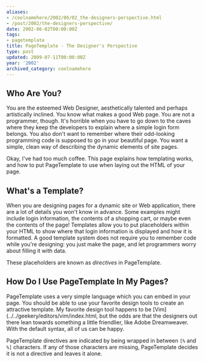 ```yaml
---
aliases:
- /coolnamehere/2002/06/02_the-designers-perspective.html
- /post/2002/the-designers-perspective/
date: 2002-06-02T00:00:00Z
tags:
- pagetemplate
title: PageTemplate - The Designer's Perspective
type: post
updated: 2009-07-11T00:00:00Z
year: '2002'
archived_category: coolnamehere
---
```

<!-- TEASER_END -->
## Who Are You?

You are the esteemed Web Designer, aesthetically talented and perhaps 
artistically inclined. You know what makes a good Web page.  You are not a 
programmer, though. It's horrible when you have to go down to the caves where 
they keep the developers to explain where a simple login form belongs. You 
also don't want to remember where their odd-looking programming code is 
supposed to go in your beautiful page. You want a simple, clean way of 
describing the dynamic elements of site pages.

Okay, I've had too much coffee. This page explains how templating works, and 
how to put PageTemplate to use when laying out the HTML of your page.

## What's a Template?

When you are designing pages for a dynamic site or Web application, there are 
a lot of details you won't know in advance. Some examples might include login 
information, the contents of a shopping cart, or maybe even the contents of 
the page! Templates allow you to put placeholders within your HTML to show 
where that login information is displayed and how it is formatted. A good 
template system does not require you to remember code while you're designing: 
you just make the page, and let programmers worry about filling it with data.

These placeholders are known as *directives* in PageTemplate.

## How Do I Use PageTemplate In My Pages?

PageTemplate uses a very simple language which you can embed in your page. 
You should be able to use your favorite design tools to create an attractive 
template. My favorite design tool happens to be [Vim](../../geekery/editors/vim/index.html, 
but the odds are that the designers out there lean towards something a 
little friendlier, like Adobe Dreamweaver. With the default syntax, all of us 
can be happy.

PageTemplate directives are indicated by being wrapped in between `[%` and `%]` 
characters. If any of those characters are missing, PageTemplate decides it is 
not a directive and leaves it alone.

